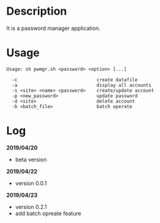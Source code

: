 # Description

It is a password manager application.

# Usage

```
Usage: sh pwmgr.sh <password> <option> [...]

  -c                             create datafile
  -a                             display all accounts
  -s <site> <name> <password>    create/update account
  -p <new_password>              update password
  -d <site>                      delete account
  -b <batch_file>                batch operate

```

# Log

**2019/04/20**

- beta version

**2019/04/22**

- version 0.0.1

**2019/04/23**

- version 0.2.1
- add batch opreate feature
